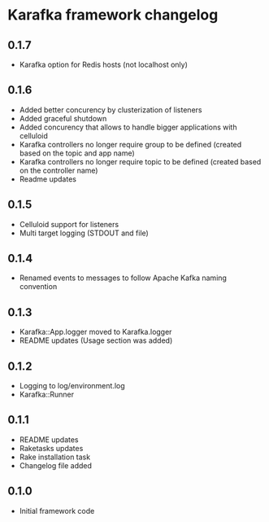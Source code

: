 # Karafka framework changelog

## 0.1.7
 - Karafka option for Redis hosts (not localhost only)

## 0.1.6
 - Added better concurency by clusterization of listeners
 - Added graceful shutdown
 - Added concurency that allows to handle bigger applications with celluloid
 - Karafka controllers no longer require group to be defined (created based on the topic and app name)
 - Karafka controllers no longer require topic to be defined (created based on the controller name)
 - Readme updates

## 0.1.5
- Celluloid support for listeners
- Multi target logging (STDOUT and file)

## 0.1.4
- Renamed events to messages to follow Apache Kafka naming convention

## 0.1.3

- Karafka::App.logger moved to Karafka.logger
- README updates (Usage section was added)

## 0.1.2
- Logging to log/environment.log
- Karafka::Runner

## 0.1.1
- README updates
- Raketasks updates
- Rake installation task
- Changelog file added

## 0.1.0
- Initial framework code
